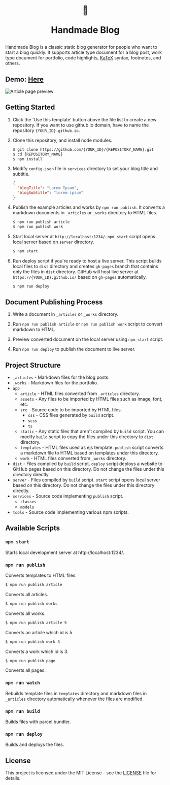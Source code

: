 <div align="center">
  <h1>

  🖖

  Handmade Blog
  </h1>
</div>

Handmade Blog is a classic static blog generator for people who want to start a blog quickly. It supports article type document for a blog post, work type document for portfolio, code highlights, [KaTeX](https://katex.org/) syntax, footnotes, and others.

## Demo: [Here](https://handmade-blog.netlify.com/)

![Article page preview](https://user-images.githubusercontent.com/6410412/70389251-36353400-1a00-11ea-91af-42a12b06c383.png)

## Getting Started

1. Click the 'Use this template' button above the file list to create a new repository. If you want to use github.io domain, have to name the repository `{YOUR_ID}.github.io`.

2. Clone this repository, and install node modules.

    ```bash
    $ git clone https://github.com/{YOUR_ID}/{REPOSITORY_NAME}.git
    $ cd {REPOSITORY_NAME}
    $ npm install
    ```

3. Modify `config.json` file in `services` directory to set your blog title and subtitle.

    ```json
    {
      "blogTitle": "Lorem Ipsum",
      "blogSubtitle": "lorem ipsum"
    }
    ```

4. Publish the example articles and works by `npm run publish`. It converts a markdown documents in `_articles` or `_works` directory to HTML files.

    ```bash
    $ npm run publish article
    $ npm run publish work
    ```

5. Start local server at `http://localhost:1234/`. `npm start` script opens local server based on `server` directory. 

    ```bash
    $ npm start
    ```

6. Run deploy script if you're ready to host a live server. This script builds local files to `dist` directory and creates `gh-pages` branch that contains only the files in `dist` directory. GitHub will host live server at `https://{YOUR_ID}.github.io/` based on `gh-pages` automatically.

    ```bash
    $ npm run deploy
    ```

## Document Publishing Process

1. Write a document in `_articles` or `_works` directory.

1. Run `npm run publish article` or `npm run publish work` script to convert markdown to HTML.

1. Preview converted document on the local server using `npm start` script.

1. Run `npm run deploy` to publish the document to live server.

## Project Structure

* `_articles` - Markdown files for the blog posts.
* `_works` - Markdown files for the portfolio.
* `app`
  * `article` - HTML files converted from `_articles` directory.
  * `assets` - Any files to be imported by HTML files such as image, font, etc.
  * `src` - Source code to be imported by HTML files.
    * `css` - CSS files generated by `build` script.
    * `scss`
    * `ts`
  * `static` - Any static files that aren't compiled by `build` script. You can modify `build` script to copy the files under this directory to `dist` directory. 
  * `templates` - HTML files used as ejs template. `publish` script converts a markdown file to HTML based on templates under this directory.
  * `work` - HTML files converted from `_works` directory.
* `dist` - Files compiled by `build` script. `deploy` script deploys a website to GitHub pages based on this directory. Do not change the files under this directory directly.
* `server` - Files compiled by `build` script. `start` script opens local server based on this directory. Do not change the files under this directory directly.
* `services` - Source code implementing `publish` script.
  * `classes`
  * `models`
* `tools` - Source code implementing various npm scripts. 

## Available Scripts

### `npm start`

Starts local development server at http://localhost:1234/.

### `npm run publish`

Converts templates to HTML files.

```bash
$ npm run publish article
```

Converts all articles.

```bash
$ npm run publish works
```

Converts all works.

```bash
$ npm run publish article 5
```

Converts an article which id is 5.

```bash
$ npm run publish work 3
```

Converts a work which id is 3.

```bash
$ npm run publish page
```

Converts all pages.

### `npm run watch`

Rebuilds template files in `templates` directory and markdown files in `_articles` directory automatically whenever the files are modified.

### `npm run build`

Builds files with parcel bundler.

### `npm run deploy`

Builds and deploys the files.

## License

This project is licensed under the MIT License - see the [LICENSE](LICENSE) file for details.